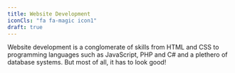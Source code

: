 ```yaml
---
title: Website Development
iconCls: "fa fa-magic icon1"
draft: true
---
```

Website development is a conglomerate of skills from HTML and CSS to programming languages such as JavaScript, PHP and C# and a plethero of database systems. But most of all, it has to look good!